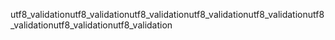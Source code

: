 utf8_validationutf8_validationutf8_validationutf8_validationutf8_validationutf8_validationutf8_validationutf8_validation
